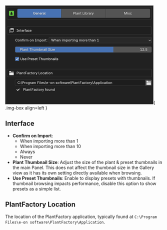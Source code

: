 ![Preferences - General](../images/preferences_general.webp){ .img-box align=left }

## Interface

- **Confirm on Import**:
    - When importing more than 1
    - When importing more than 10
    - Always
    - Never
- **Plant Thumbnail Size**: Adjust the size of the plant & preset thumbnails in the main Panel. This does not affect the thumbnail size in the Gallery view as it has its own setting directly available when browsing.
- **Use Preset Thumbnails**: Enable to display presets with thumbnails. If thumbnail browsing impacts performance, disable this option to show presets as a simple list.

## PlantFactory Location

 The location of the PlantFactory application, typically found at `C:\Program Files\e-on software\PlantFactory\Application`.

<div style="clear:both"></div>